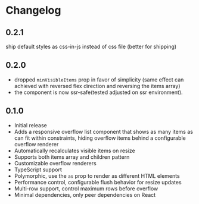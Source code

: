 # Changelog

## 0.2.1

ship default styles as css-in-js instead of css file (better for shipping)

## 0.2.0

- dropped `minVisibleItems` prop in favor of simplicity (same effect can achieved with reversed flex direction and reversing the items array)
- the component is now ssr-safe(tested adjusted on ssr environment).

## 0.1.0

- Initial release
- Adds a responsive overflow list component that shows as many items as can fit within constraints, hiding overflow items behind a configurable overflow renderer
- Automatically recalculates visible items on resize
- Supports both items array and children pattern
- Customizable overflow renderers
- TypeScript support
- Polymorphic, use the `as` prop to render as different HTML elements
- Performance control, configurable flush behavior for resize updates
- Multi-row support, control maximum rows before overflow
- Minimal dependencies, only peer dependencies on React
